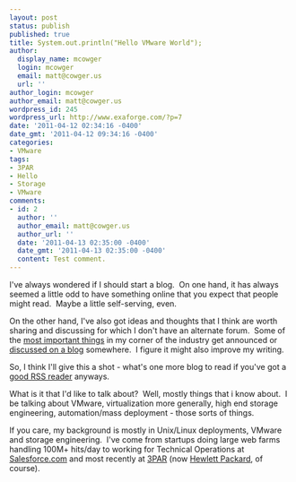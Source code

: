 ```yaml
---
layout: post
status: publish
published: true
title: System.out.println("Hello VMware World");
author:
  display_name: mcowger
  login: mcowger
  email: matt@cowger.us
  url: ''
author_login: mcowger
author_email: matt@cowger.us
wordpress_id: 245
wordpress_url: http://www.exaforge.com/?p=7
date: '2011-04-12 02:34:16 -0400'
date_gmt: '2011-04-12 09:34:16 -0400'
categories:
- VMware
tags:
- 3PAR
- Hello
- Storage
- VMware
comments:
- id: 2
  author: ''
  author_email: matt@cowger.us
  author_url: ''
  date: '2011-04-13 02:35:00 -0400'
  date_gmt: '2011-04-13 02:35:00 -0400'
  content: Test comment.
---
```

<p>I've always wondered if I should start a blog.  On one hand, it has always seemed a little odd to have something online that you expect that people might read.  Maybe a little self-serving, even.</p>
<p>On the other hand, I've also got ideas and thoughts that I think are worth sharing and discussing for which I don't have an alternate forum.  Some of the <a href="http://nickapedia.com">most important things</a> in my corner of the industry get announced or <a href="http://virtuallyghetto.com">discussed on a blog</a> somewhere.  I figure it might also improve my writing.</p>
<p>So, I think I'll give this a shot - what's one more blog to read if you've got a <a href="http://www.google.com/reader">good RSS reader</a> anyways.</p>
<p>What is it that I'd like to talk about?  Well, mostly things that i know about.  I be talking about VMware, virtualization more generally, high end storage engineering, automation/mass deployment - those sorts of things.</p>
<p>If you care, my background is mostly in Unix/Linux deployments, VMware and storage engineering.  I've come from startups doing large web farms handling 100M+ hits/day to working for Technical Operations at <a href="http://www.salesforce.com">Salesforce.com</a> and most recently at <a href="http://www.3par.com">3PAR</a> (now <a href="http://www.hp.com">Hewlett Packard</a>, of course).</p>
